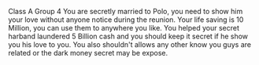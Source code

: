 Class A Group 4
You are secretly married to Polo, you need to show him your love without anyone notice during the reunion.
Your life saving is 10 Million, you can use them to anywhere you like.
You helped your secret harband laundered 5 Billion cash and you should keep it secret if he show you his love to you.
You also shouldn't allows any other know you guys are related or the dark money secret may be expose.